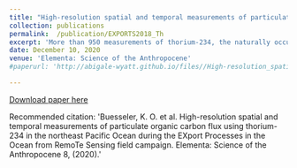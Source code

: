 ```yaml
---
title: "High-resolution spatial and temporal measurements of particulate organic carbon flux using thorium-234 in the northeast Pacific Ocean during the EXport Processes in the Ocean from RemoTe Sensing field campaign"
collection: publications
permalink:  /publication/EXPORTS2018_Th
excerpt: 'More than 950 measurements of thorium-234, the naturally occurring radionuclide used as a tracer of sinking particle flux, were made during August–September 2018 at Ocean Station Papa in the northeast Pacific Ocean. High-resolution vertical sampling enabled observations of the spatial and temporal evolution of particle flux in Lagrangian fashion. This work sets the foundation for understanding controls on the biological carbon pump during this EXPORTS campaign.'
date: December 10, 2020
venue: 'Elementa: Science of the Anthropocene'
#paperurl: 'http://abigale-wyatt.github.io/files//High-resolution_spatial_and_temporal_measurements_.pdf'

---
```


[Download paper here](http://abigale-wyatt.github.io/files//High-resolution_spatial_and_temporal_measurements_.pdf)

Recommended citation: 'Buesseler, K. O. et al. High-resolution spatial and temporal measurements of particulate organic carbon flux using thorium-234 in the northeast Pacific Ocean during the EXport Processes in the Ocean from RemoTe Sensing field campaign. Elementa: Science of the Anthropocene 8, (2020).'
